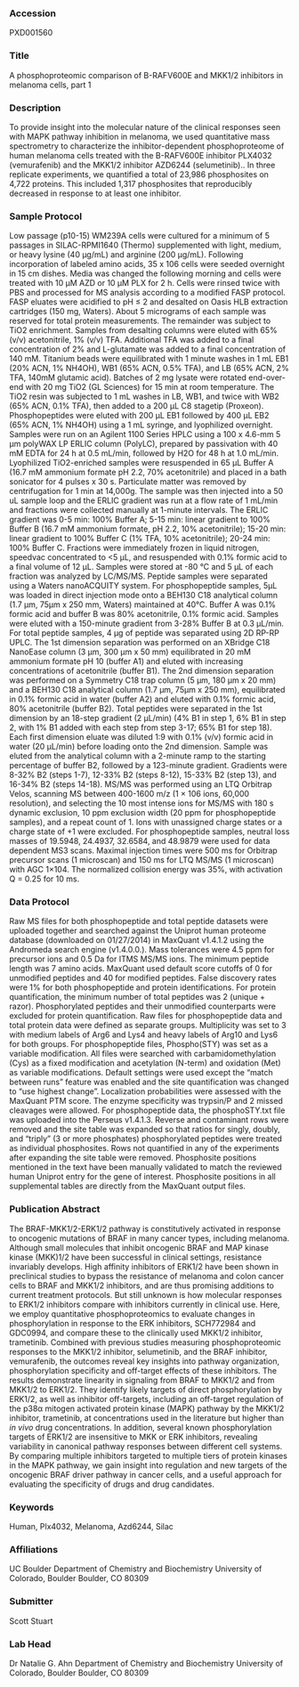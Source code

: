 ### Accession
PXD001560

### Title
﻿A phosphoproteomic comparison of B-RAFV600E and MKK1/2 inhibitors in melanoma cells, part 1

### Description
﻿To provide insight into the molecular nature of the clinical responses seen with MAPK pathway inhibition in melanoma, we used quantitative mass spectrometry to characterize the inhibitor-dependent phosphoproteome of human melanoma cells treated with the B-RAFV600E inhibitor PLX4032 (vemurafenib) and the MKK1/2 inhibitor AZD6244 (selumetinib).. In three replicate experiments, we quantified a total of 23,986 phosphosites on 4,722 proteins. This included 1,317 phosphosites that reproducibly decreased in response to at least one inhibitor.

### Sample Protocol
﻿Low passage (p10-15) WM239A cells were cultured for a minimum of 5 passages in SILAC-RPMI1640 (Thermo) supplemented with light, medium, or heavy lysine (40 μg/mL) and arginine (200 μg/mL).  Following incorporation of labeled amino acids, 35 x 106 cells were seeded overnight in 15 cm dishes. Media was changed the following morning and cells were treated with 10 μM AZD or 10 μM PLX for 2 h. Cells were rinsed twice with PBS and processed for MS analysis according to a modified FASP protocol. FASP eluates were acidified to pH ≤ 2 and desalted on Oasis HLB extraction cartridges (150 mg, Waters). About 5 micrograms of each sample was reserved for total protein measurements. The remainder was subject to TiO2 enrichment.    Samples from desalting columns were eluted with 65% (v/v) acetonitrile, 1% (v/v) TFA. Additional TFA was added to a final concentration of 2% and L-glutamate was added to a final concentration of 140 mM. Titanium beads were equilibrated with 1 minute washes in 1 mL EB1 (20% ACN, 1% NH4OH), WB1 (65% ACN, 0.5% TFA), and LB (65% ACN, 2% TFA, 140mM glutamic acid). Batches of 2 mg lysate were rotated end-over-end with 20 mg TiO2 (GL Sciences) for 15 min at room temperature. The TiO2 resin was subjected to 1 mL washes in LB, WB1, and twice with WB2 (65% ACN, 0.1% TFA), then added to a 200 μL C8 stagetip (Proxeon). Phosphopeptides were eluted with 200 μL EB1 followed by 400 μL EB2 (65% ACN, 1% NH4OH) using a 1 mL syringe, and lyophilized overnight.     Samples were run on an Agilent 1100 Series HPLC using a 100 x 4.6-mm 5 μm polyWAX LP ERLIC column (PolyLC), prepared by passivation with 40 mM EDTA for 24 h at 0.5 mL/min, followed by H2O for 48 h at 1.0 mL/min. Lyophilized TiO2-enriched samples were resuspended in 65 μL Buffer A (16.7 mM ammonium formate pH 2.2, 70% acetonitrile) and placed in a bath sonicator for 4 pulses x 30 s. Particulate matter was removed by centrifugation for 1 min at 14,000g.  The sample was then injected into a 50 uL sample loop and the ERLIC gradient was run at a flow rate of 1 mL/min and fractions were collected manually at 1-minute intervals.  The ERLIC gradient was 0-5 min: 100% Buffer A; 5-15 min: linear gradient to 100% Buffer B (16.7 mM ammonium formate, pH 2.2, 10% acetonitrile); 15-20 min: linear gradient to 100% Buffer C (1% TFA, 10% acetonitrile); 20-24 min: 100% Buffer C. Fractions were immediately frozen in liquid nitrogen, speedvac concentrated to <5 μL, and resuspended with 0.1% formic acid to a final volume of 12 μL. Samples were stored at -80 °C and 5 μL of each fraction was analyzed by LC/MS/MS.     Peptide samples were separated using a Waters nanoACQUITY system.  For phosphopeptide samples, 5μL was loaded in direct injection mode onto a BEH130 C18 analytical column (1.7 μm, 75μm x 250 mm, Waters) maintained at 40°C. Buffer A was 0.1% formic acid and buffer B was 80% acetonitrile, 0.1% formic acid. Samples were eluted with a 150-minute gradient from 3-28% Buffer B at 0.3 μL/min. For total peptide samples, 4 μg of peptide was separated using 2D RP-RP UPLC. The 1st dimension separation was performed on an XBridge C18 NanoEase column (3 μm, 300 μm x 50 mm) equilibrated in 20 mM ammonium formate pH 10 (buffer A1) and eluted with increasing concentrations of acetonitrile (buffer B1).  The 2nd dimension separation was performed on a Symmetry C18 trap column (5 μm, 180 μm x 20 mm) and a BEH130 C18 analytical column (1.7 μm, 75μm x 250 mm), equilibrated in 0.1% formic acid in water (buffer A2) and eluted with 0.1% formic acid, 80% acetonitrile (buffer B2).  Total peptides were separated in the 1st dimension by an 18-step gradient (2 μL/min) (4% B1 in step 1, 6% B1 in step 2, with 1% B1 added with each step from step 3-17; 65% B1 for step 18). Each first dimension eluate was diluted 1:9 with 0.1% (v/v) formic acid in water (20 μL/min) before loading onto the 2nd dimension. Sample was eluted from the analytical column with a 2-minute ramp to the starting percentage of buffer B2, followed by a 123-minute gradient. Gradients were 8-32% B2 (steps 1-7), 12-33% B2 (steps 8-12), 15-33% B2 (step 13), and 16-34% B2 (steps 14-18).   MS/MS was performed using an LTQ Orbitrap Velos, scanning MS between 400-1600 m/z (1 × 106 ions, 60,000 resolution), and selecting the 10 most intense ions for MS/MS with 180 s dynamic exclusion, 10 ppm exclusion width (20 ppm for phosphopeptide samples), and a repeat count of 1. Ions with unassigned charge states or a charge state of +1 were excluded. For phosphopeptide samples, neutral loss masses of 19.5948, 24.4937, 32.6584, and 48.9879 were used for data dependent MS3 scans. Maximal injection times were 500 ms for Orbitrap precursor scans (1 microscan) and 150 ms for LTQ MS/MS (1 microscan) with AGC 1×104. The normalized collision energy was 35%, with activation Q = 0.25 for 10 ms.

### Data Protocol
﻿Raw MS files for both phosphopeptide and total peptide datasets were uploaded together and searched against the Uniprot human proteome database (downloaded on 01/27/2014) in MaxQuant v1.4.1.2 using the Andromeda search engine (v1.4.0.0.). Mass tolerances were 4.5 ppm for precursor ions and 0.5 Da for ITMS MS/MS ions. The minimum peptide length was 7 amino acids. MaxQuant used default score cutoffs of 0 for unmodified peptides and 40 for modified peptides. False discovery rates were 1% for both phosphopeptide and protein identifications. For protein quantification, the minimum number of total peptides was 2 (unique + razor). Phosphorylated peptides and their unmodified counterparts were excluded for protein quantification. Raw files for phosphopeptide data and total protein data were defined as separate groups. Multiplicity was set to 3 with medium labels of Arg6 and Lys4 and heavy labels of Arg10 and Lys6 for both groups. For phosphopeptide files, Phospho(STY) was set as a variable modification. All files were searched with carbamidomethylation (Cys) as a fixed modification and acetylation (N-term) and oxidation (Met) as variable modifications. Default settings were used except the “match between runs” feature was enabled and the site quantification was changed to “use highest change”. Localization probabilities were assessed with the MaxQuant PTM score.  The enzyme specificity was trypsin/P and 2 missed cleavages were allowed. For phosphopeptide data, the phosphoSTY.txt file was uploaded into the Perseus v1.4.1.3. Reverse and contaminant rows were removed and the site table was expanded so that ratios for singly, doubly, and “triply” (3 or more phosphates) phosphorylated peptides were treated as individual phosphosites. Rows not quantified in any of the experiments after expanding the site table were removed. Phosphosite positions mentioned in the text have been manually validated to match the reviewed human Uniprot entry for the gene of interest. Phosphosite positions in all supplemental tables are directly from the MaxQuant output files.

### Publication Abstract
The BRAF-MKK1/2-ERK1/2 pathway is constitutively activated in response to oncogenic mutations of BRAF in many cancer types, including melanoma. Although small molecules that inhibit oncogenic BRAF and MAP kinase kinase (MKK)1/2 have been successful in clinical settings, resistance invariably develops. High affinity inhibitors of ERK1/2 have been shown in preclinical studies to bypass the resistance of melanoma and colon cancer cells to BRAF and MKK1/2 inhibitors, and are thus promising additions to current treatment protocols. But still unknown is how molecular responses to ERK1/2 inhibitors compare with inhibitors currently in clinical use. Here, we employ quantitative phosphoproteomics to evaluate changes in phosphorylation in response to the ERK inhibitors, SCH772984 and GDC0994, and compare these to the clinically used MKK1/2 inhibitor, trametinib. Combined with previous studies measuring phosphoproteomic responses to the MKK1/2 inhibitor, selumetinib, and the BRAF inhibitor, vemurafenib, the outcomes reveal key insights into pathway organization, phosphorylation specificity and off-target effects of these inhibitors. The results demonstrate linearity in signaling from BRAF to MKK1/2 and from MKK1/2 to ERK1/2. They identify likely targets of direct phosphorylation by ERK1/2, as well as inhibitor off-targets, including an off-target regulation of the p38&#x3b1; mitogen activated protein kinase (MAPK) pathway by the MKK1/2 inhibitor, trametinib, at concentrations used in the literature but higher than <i>in vivo</i> drug concentrations. In addition, several known phosphorylation targets of ERK1/2 are insensitive to MKK or ERK inhibitors, revealing variability in canonical pathway responses between different cell systems. By comparing multiple inhibitors targeted to multiple tiers of protein kinases in the MAPK pathway, we gain insight into regulation and new targets of the oncogenic BRAF driver pathway in cancer cells, and a useful approach for evaluating the specificity of drugs and drug candidates.

### Keywords
Human, Plx4032, Melanoma, Azd6244, Silac

### Affiliations
UC Boulder
Department of Chemistry and Biochemistry University of Colorado, Boulder Boulder, CO 80309

### Submitter
Scott Stuart

### Lab Head
Dr Natalie G. Ahn
Department of Chemistry and Biochemistry University of Colorado, Boulder Boulder, CO 80309


